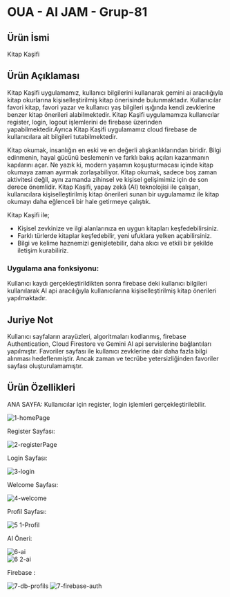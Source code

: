 # OUA - AI JAM - Grup-81

## Ürün İsmi
Kitap Kaşifi

## Ürün Açıklaması
Kitap Kaşifi uygulamamız, kullanıcı bilgilerini kullanarak gemini ai aracılığıyla kitap okurlarına kişiselleştirilmiş kitap önerisinde bulunmaktadır. Kullanıcılar favori kitap, favori yazar ve kullanıcı yaş bilgileri ışığında kendi zevklerine benzer kitap önerileri alabilmektedir. Kitap Kaşifi uygulamamıza kullanıcılar register, login, logout işlemlerini de firebase üzerinden yapabilmektedir.Ayrıca Kitap Kaşifi uygulamamız cloud firebase de kullanıcılara ait bilgileri tutabilmektedir.

Kitap okumak, insanlığın en eski ve en değerli alışkanlıklarından biridir. Bilgi edinmenin, hayal gücünü beslemenin ve farklı bakış açıları kazanmanın kapılarını açar. Ne yazık ki, modern yaşamın koşuşturmacası içinde kitap okumaya zaman ayırmak zorlaşabiliyor. Kitap okumak, sadece boş zaman aktivitesi değil, aynı zamanda zihinsel ve kişisel gelişimimiz için de son derece önemlidir. Kitap Kaşifi, yapay zekâ (AI) teknolojisi ile çalışan, kullanıcılara kişiselleştirilmiş kitap önerileri sunan bir uygulamamız ile kitap okumayı daha eğlenceli bir hale getirmeye çalıştık.

Kitap Kaşifi ile;
- Kişisel zevkinize ve ilgi alanlarınıza en uygun kitapları keşfedebilirsiniz.
- Farklı türlerde kitaplar keşfedebilir, yeni ufuklara yelken açabilirsiniz.
- Bilgi ve kelime haznemizi genişletebilir, daha akıcı ve etkili bir şekilde iletişim kurabiliriz.

### Uygulama ana fonksiyonu: 
Kullanıcı kaydı gerçekleştirildikten sonra firebase deki kullanıcı bilgileri kullanılarak AI api aracılığıyla kullanıcılarına kişiselleştirilmiş kitap önerileri yapılmaktadır.

## Juriye Not
Kullanıcı sayfaların arayüzleri, algoritmaları kodlanmış, firebase Authentication, Cloud Firestore ve Gemini AI api servislerine bağlantıları yapılmıştır. Favoriler sayfası ile kullanıcı zevklerine dair daha fazla bilgi alınması hedeflenmiştir. Ancak zaman ve tecrübe yetersizliğinden favoriler sayfası oluşturulamamıştır. 

## Ürün Özellikleri
ANA SAYFA: Kullanıcılar için register, login işlemleri gerçekleştirilebilir.

![1-homePage](https://github.com/havva-nur-ezginci/OUA_APP_JAM_81/assets/62055621/cb394da5-7acf-42a7-902c-3b1c9b350ed9)

Register Sayfası:

![2-registerPage](https://github.com/havva-nur-ezginci/OUA_APP_JAM_81/assets/62055621/d5733a0c-e7a1-4901-b4d2-92e5cbc6fc86)


Login Sayfası:

![3-login](https://github.com/havva-nur-ezginci/OUA_APP_JAM_81/assets/62055621/0a6bc504-9a88-4838-8afc-ea1b6fed44cc)

Welcome Sayfası:

![4-welcome](https://github.com/havva-nur-ezginci/OUA_APP_JAM_81/assets/62055621/77276783-4ae5-4f9f-8243-b71bf2cd3794)

Profil Sayfası:

![5 1-Profil](https://github.com/havva-nur-ezginci/OUA_APP_JAM_81/assets/62055621/9da08c1c-94e4-4e75-bf06-5acc6be83286)

AI Öneri:

![6-ai](https://github.com/havva-nur-ezginci/OUA_APP_JAM_81/assets/62055621/704ff860-4e8f-4675-bea0-eda8cd0cb2e1)    
![6 2-ai](https://github.com/havva-nur-ezginci/OUA_APP_JAM_81/assets/62055621/4d137e7d-99d4-4b2a-95dd-ca2f01eb8235)

Firebase :

![7-db-profils](https://github.com/havva-nur-ezginci/OUA_APP_JAM_81/assets/62055621/2844235b-d27d-45d4-a7c1-d1fb379c3216)
![7-firebase-auth](https://github.com/havva-nur-ezginci/OUA_APP_JAM_81/assets/62055621/f2d52597-3a60-4bfd-943d-25682d6fd9e1)
